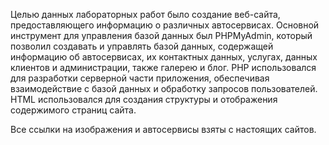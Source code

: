 Целью данных лабораторных работ было создание веб-сайта, предоставляющего информацию о различных автосервисах. 
Основной инструмент для управления базой данных был PHPMyAdmin, который позволил создавать и управлять базой данных, содержащей информацию об автосервисах, их контактных данных, услугах, данных клиентов и администрации, также галерею и блог. PHP использовался для разработки серверной части приложения, обеспечивая взаимодействие с базой данных и обработку запросов пользователей. HTML использовался для создания структуры и отображения содержимого страниц сайта. 


Все ссылки на изображения и автосервисы взяты с настоящих сайтов.
